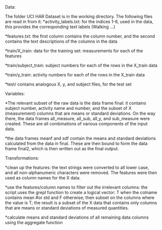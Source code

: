 Data: 

The folder UCI HAR Dataset is in the working directory. The following files are read in from it:
*activity_labels.txt: for the indices 1-6, used in the data, this provides the corresponding text labels (Walking ...)

*features.txt: the first column contains the column number, and the second contains the text descriptions of the columns in the data

*train/X_train: data for the training set: measurements for each of the features

*train/subject_train: subject numbers for each of the rows in the X_train data

*train/y_train: activity numbers for each of the rows in the X_train data

*test/ contains analogous X, y, and subject files, for the test set

Variables:

*The relevant subset of the raw data is the data frame final: it contains subject number, activity name and number, and the subset of X (measurement) columns that are means or standard deviations. On the way there, the data frames all_measure, all_sub, all_y, and sub_measure were created. These are all combinations of various components of the input data.

*the data frames meanf and sdf contain the means and standard deviations calculated from the data in final. These are then bound to form the data frame final2, which is then written out as the final output.

Transformations:

*clean up the features: the text strings were converted to all lower case, and all non-alphanumeric characters were removed. The features were then used as column names for the X data.

*use the features/column names to filter out the irrelevant columns: the script uses the grepl function to create a logical vector: T when the colname contains mean #or std and F otherwise; then subset on the columns where the value is T; the result is a subset of the X data that contains only columns that are means or standard deviations of measured quantities.

*calculate means and standard deviations of all remaining data columns using the aggregate function
